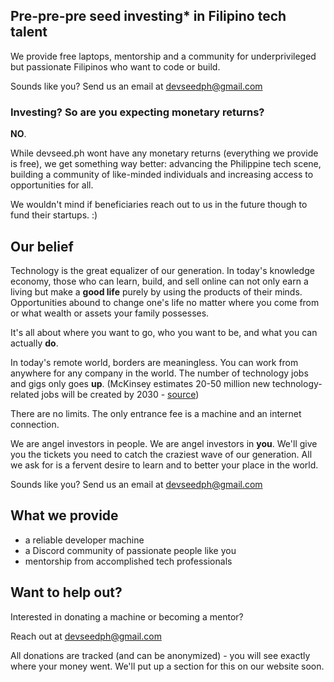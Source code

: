 ## Pre-pre-pre seed investing* in Filipino tech talent 

We provide free laptops, mentorship and a community for underprivileged but passionate Filipinos who want to code or build.

Sounds like you? Send us an email at [devseedph@gmail.com](mailto:devseedph@gmail.com)

### Investing? So are you expecting monetary returns?

**NO**. 

While devseed.ph wont have any monetary returns (everything we provide is free), we get something way better: advancing the Philippine tech scene, building a community of like-minded individuals and increasing access to opportunities for all. 

We wouldn't mind if beneficiaries reach out to us in the future though to fund their startups. :)

## Our belief

Technology is the great equalizer of our generation. In today's knowledge economy, those who can learn, build, and sell online can not only earn a living but make a **good life** purely by using the products of their minds. Opportunities abound to change one's life no matter where you come from or what wealth or assets your family possesses.

It's all about where you want to go, who you want to be, and what you can actually **do**. 

In today's remote world, borders are meaningless. You can work from anywhere for any company in the world. The number of technology jobs and gigs only goes **up**. (McKinsey estimates 20-50 million new technology-related jobs will be created by 2030 - [source](https://www.mckinsey.com/featured-insights/future-of-work/jobs-lost-jobs-gained-what-the-future-of-work-will-mean-for-jobs-skills-and-wages))   

There are no limits. The only entrance fee is a machine and an internet connection. 

We are angel investors in people. We are angel investors in **you**. We'll give you the tickets you need to catch the craziest wave of our generation. All we ask for is a fervent desire to learn and to better your place in the world.

Sounds like you? Send us an email at [devseedph@gmail.com](mailto:devseedph@gmail.com)

## What we provide

* a reliable developer machine 
* a Discord community of passionate people like you
* mentorship from accomplished tech professionals

## Want to help out?

Interested in donating a machine or becoming a mentor? 

Reach out at [devseedph@gmail.com](mailto:devseedph@gmail.com)

All donations are tracked (and can be anonymized) - you will see exactly where your money went. We'll put up a section for this on our website soon.
